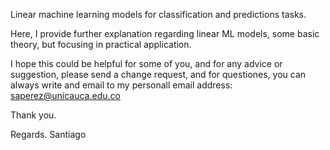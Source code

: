 Linear machine learning models for classification and predictions tasks.

Here, I provide further explanation regarding linear ML models, some basic theory, but focusing in practical application.

I hope this could be helpful for some of you, and for any advice or suggestion, please send a change request, and for questiones, you can always write and email to my personall email address: saperez@unicauca.edu.co

Thank you.

Regards.
Santiago

